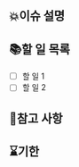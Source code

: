 <!--
이슈 이름 컨벤션
[Server] feat: ~~
[Web] refactor: ~~
[iOS] fix: ~~
[AI] feat: ~~
-->

## 💥이슈 설명

## 📚할 일 목록
- [ ] 할 일 1
- [ ] 할 일 2

## 👀참고 사항

## ⌛기한

